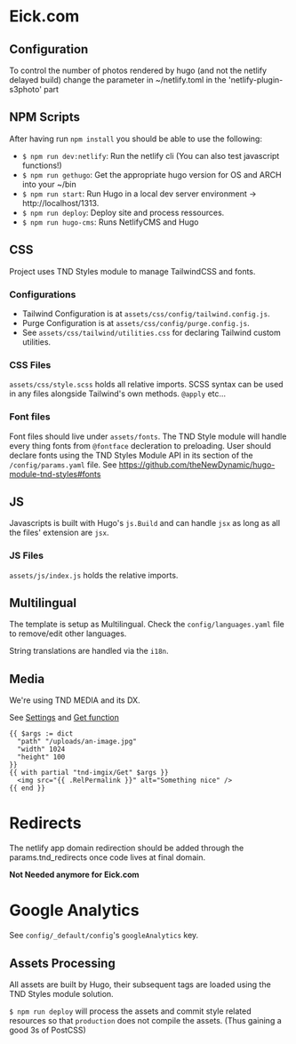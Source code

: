 # Eick.com

## Configuration
To control the number of photos rendered by hugo (and not the netlify delayed build) change the parameter in ~/netlify.toml in the 'netlify-plugin-s3photo' part

## NPM Scripts
After having run `npm install` you should be able to use the following:
- `$ npm run dev:netlify`: Run the netlify cli (You can also test javascript functions!)
- `$ npm run gethugo`: Get the appropriate hugo version for OS and ARCH into your ~/bin 
- `$ npm run start`: Run Hugo in a local dev server environment -> http://localhost/1313.
- `$ npm run deploy`: Deploy site and process ressources.
- `$ npm run hugo-cms`: Runs NetlifyCMS and Hugo

## CSS

Project uses TND Styles module to manage TailwindCSS and fonts.

### Configurations

- Tailwind Configuration is at `assets/css/config/tailwind.config.js`.
- Purge Configuration is at `assets/css/config/purge.config.js`.
- See `assets/css/tailwind/utilities.css` for declaring Tailwind custom utilities.

### CSS Files
`assets/css/style.scss` holds all relative imports. 
SCSS syntax can be used in any files alongside Tailwind's own methods. `@apply` etc...

### Font files
Font files should live under `assets/fonts`. The TND Style module will handle every thing fonts from `@fontface` decleration to preloading.
User should declare fonts using the TND Styles Module API in its section of the `/config/params.yaml` file. See https://github.com/theNewDynamic/hugo-module-tnd-styles#fonts

## JS
Javascripts is built with Hugo's `js.Build` and can handle `jsx` as long as all the files' extension are `jsx`.

### JS Files
`assets/js/index.js` holds the relative imports.

## Multilingual

The template is setup as Multilingual. Check the `config/languages.yaml` file to remove/edit other languages.

String translations are handled via the `i18n`.

## Media

We're using TND MEDIA and its DX.

See [Settings](https://github.com/theNewDynamic/hugo-module-tnd-media#settings) and [Get function](https://github.com/theNewDynamic/hugo-module-tnd-media#get)

```
{{ $args := dict 
  "path" "/uploads/an-image.jpg" 
  "width" 1024 
  "height" 100 
}}
{{ with partial "tnd-imgix/Get" $args }}
  <img src="{{ .RelPermalink }}" alt="Something nice" />
{{ end }}
```

# Redirects

The netlify app domain redirection should be added through the params.tnd_redirects once code lives at final domain.


**Not Needed anymore for Eick.com**

# Google Analytics

See `config/_default/config`'s `googleAnalytics` key.


## Assets Processing  

All assets are built by Hugo, their subsequent tags are loaded using the TND Styles module solution.

`$ npm run deploy` will process the assets and commit style related resources so that `production` does not compile the assets. (Thus gaining a good 3s of PostCSS)
